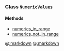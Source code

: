 ### Class ```NumericValues```

#### Methods

- [numerics_in_range](#method-numerics_in_range-1)
- [numerics_not_in_range](#method-numerics_not_in_range-1)

@[:markdown](numerics_in_range/template.md)
@[:markdown](numerics_not_in_range/template.md)
